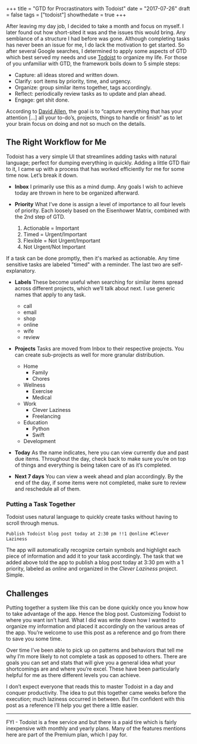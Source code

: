 +++
title = "GTD for Procrastinators with Todoist"
date = "2017-07-26"
draft = false
tags = ["todoist"]
showthedate = true
+++

After leaving my day job, I decided to take a month and focus on myself. I later found out how short-sited it was and the issues this would bring. Any semblance of a structure I had before was gone. Although completing tasks has never been an issue for me, I do lack the motivation to get started. So after several Google searches, I determined to apply some aspects of GTD which best served my needs and use [Todoist](https://itunes.apple.com/us/app/todoist-todo-list-for-organizing-work-and-errands/id572688855?mt=8) to organize my life. For those of you unfamiliar with GTD, the framework boils down to 5 simple steps:

* Capture: all ideas stored and written down.
* Clarify: sort items by priority, time, and urgency.
* Organize: group similar items together, tags accordingly.
* Reflect: periodically review tasks as to update and plan ahead.
* Engage: get shit done.

According to [David Allen](http://gettingthingsdone.com), the goal is to “capture everything that has your attention […] all your to-do’s, projects, things to handle or finish” as to let your brain focus on doing and not so much on the details.

## The Right Workflow for Me
Todoist has a very simple UI that streamlines adding tasks with natural language; perfect for dumping everything in quickly. Adding a little GTD flair to it, I came up with a process that has worked efficiently for me for some time now. Let’s break it down.

* **Inbox**
I primarily use this as a mind dump. Any goals I wish to achieve today are thrown in here to be organized afterward.

* **Priority**
What I’ve done is assign a level of importance to all four levels of priority. Each loosely based on the Eisenhower Matrix, combined with the 2nd step of GTD.

    1. Actionable = Important
    2. Timed = Urgent/Important
    3. Flexible = Not Urgent/Important
    4. Not Urgent/Not Important

If a task can be done promptly, then it's marked as actionable. Any time sensitive tasks are labeled "timed" with a reminder. The last two are self-explanatory.

*  **Labels**
These become useful when searching for similar items spread across different projects, which we’ll talk about next. I use generic names that apply to any task.

    * call
    * email
    * shop
    * online
    * wife
    * review

* **Projects**
Tasks are moved from Inbox to their respective projects. You can create sub-projects as well for more granular distribution.

    * Home
        * Family
        * Chores
    * Wellness
        * Exercise
        * Medical
    * Work
        * Clever Laziness
        * Freelancing
    * Education
        * Python
        * Swift
    * Development

* **Today**
As the name indicates, here you can view currently due and past due items. Throughout the day, check back to make sure you’re on top of things and everything is being taken care of as it’s completed.

* **Next 7 days**
You can view a week ahead and plan accordingly. By the end of the day, if some items were not completed, make sure to review and reschedule all of them.

### Putting a Task Together
Todoist uses natural language to quickly create tasks without having to scroll through menus.

`Publish Todoist blog post today at 2:30 pm !!1 @online #Clever Laziness`

The app will automatically recognize certain symbols and highlight each piece of information and add it to your task accordingly. The task that we added above told the app to publish a blog post today at 3:30 pm with a 1 priority, labeled as *online* and organized in the *Clever Laziness* project. Simple.

## Challenges
Putting together a system like this can be done quickly once you know how to take advantage of the app. Hence the blog post. Customizing Todoist to where you want isn't hard. What I did was write down how I wanted to organize my information and placed it accordingly on the various areas of the app. You’re welcome to use this post as a reference and go from there to save you some time.

Over time I’ve been able to pick up on patterns and behaviors that tell me why I’m more likely to not complete a task as opposed to others. There are goals you can set and stats that will give you a general idea what your shortcomings are and where you’re excel. These have been particularly helpful for me as there different levels you can achieve.

I don’t expect everyone that reads this to master Todoist in a day and conquer productivity. The idea to put this together came weeks before the execution; much laziness occurred in between. But I’m confident with this post as a reference I’ll help you get there a little easier.

---

FYI - Todoist is a free service and but there is a paid tire which is fairly inexpensive with monthly and yearly plans. Many of the features mentions here are part of the Premium plan, which I pay for.
